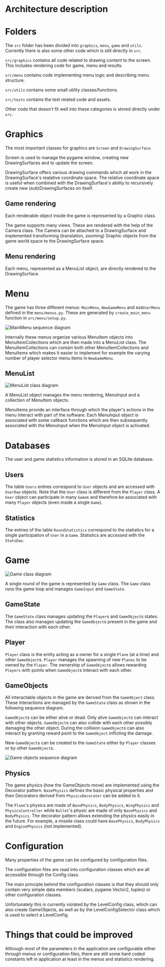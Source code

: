 # Architecture description

# Folders
The `src` folder has been divided into `graphics`, `menu`, `game` and `utils`.
Currently there is also some other code which is still directly in `src`.

`src/graphics` contains all code related to drawing content to the screen.
This includes rendering code for game, menu and results.

`src/menu` contains code implementing menu logic and describing menu structure.

`src/utils` contains some small utility classes/functions.

`src/tests` contains the test related code and assets.

Other code that doesn't fit well into these categories is stored directly under `src`.


# Graphics

The most important classes for graphics are `Screen` and `DrawingSurface`.

Screen is used to manage the pygame window, creating new DrawingSurfaces
and to update the screen.

DrawingSurface offers various drawing commands which all work
in the DrawingSurface's realative coordinate space. The relative
coordinate space is useful when combined with the DrawingSurface's
ability to recursively create new (sub)DrawingSurfaces on itself.

## Game rendering

Each renderable object inside the game is represented by a Graphic
class.

The game supports many views. These are rendered with the help
of the Camera class. The Camera can be attached to a DrawingSurface
and implemented transforming (translation, zooming) Graphic objects from
the game world space to the DrawingSurface space.


## Menu rendering

Each menu, represented as a MenuList object, are directly rendered
to the DrawingSurface.


# Menu

The game has three different menus: `MainMenu`, `NewGameMenu` and `AddUserMenu`
defined in the `menu/menus.py`. These are generated by `create_main_menu` function
in `src/menu/setup.py`.

![MainMenu sequence diagram](./main_menu_sequence_diagram.png)

Internally these menus organize various MenuItem objects into MenuItemCollections
which are then made into a MenuList class. The MenuItemCollections
can contain both other MenuItemCollections and MenuItems which makes
it easier to implement for example the varying number of player selector
menu items in `NewGameMenu`.

## MenuList
![MenuList class diagram](./menu_list_class_diagram.png)

A MenuList object manages the menu rendering, MenuInput and a collection of
MenuItem objects.

MenuItems provide an interface through which the player's
actions in the menu interact with part of the software. Each
MenuInput object is associated with some callback functions which
are then subsequently associated with the MenuInput when the MenuInput
object is activated.

# Databases

The user and game statistics information is stored in an SQLite database.

## Users

The table `Users` entires correspond to `User` objects and are accessed
with `UserDao` objects. Note that the `User` class is different
from the `Player` class. A `User` object can participate in
many `Game`s and therefore be associated with many `Player` objects
(even inside a single `Game`).

## Statistics
The entries of the table `RoundStatistics` correspond to the statistics
for a single participation of `User` in a `Game`. Statistics are
accessed with the `StatsDao`.

# Game
![Game class diagram](./game_class_diagram.png)

A single round of the game is represented by `Game` class. The `Game` class
runs the game loop and manages `GameInput` and `GameState`.

## GameState

The `GameState` class manages updating the `Player`s and `GameObject`s states.
The class also manages updating the `GameObject`s present in the game and
their interaction with each other.

## Player

`Player` class is the entity acting as a owner for a single `Plane` (at a time)
and other `GameObject`s. `Player` manages the spawning of new `Planes`
to be owned by the `Player`. The ownership of `GameObject`s allows rewarding
`Players` with points when `GameObject`s interact with each other.

## GameObjects

All interactable objects in the game are derived from the `GameObject` class.
These interactions are managed by the `GameState` class as shown in the following
sequence diagram.

`GameObject`s can be either alive or dead. Only alive `GameObject`s
can interact with other objects. `GameObject`s can also collide with
each other possibly damaging the other object. During the collision
`GameObject`s can also interact by granting reward point to the
`GameObject` inflicting the damage.

New `GameObject`s can be created to the `GameState` either by `Player`
classes or by other `GameObject`s.

![Game objects sequence diagram](./game_objects_sequence_diagram.png)


## Physics

The game physics (how the GameObjects move) are implemented using the Decorator
pattern. `BasePhysics` defines the basic physical properties and then
Decorators derived from `PhysicsDecorator` can be added to it.

The `Plane`'s physics are made of `BasePhysics`, `BodyPhysics`, `WingPhysics`
and `PhysicsController` while `Bullet`'s physic are made of only
`BasePhysics` and `BodyPhysics`. The decorator pattern allows extending
the physics easily in the future. For example, a missile class could
have `BasePhysics`, `BodyPhysics` and `EnginePhysics` (not implemented).

# Configuration

Many properties of the game can be configured by configuration files.

The configuration files are read into configuration classes which
are all accessible through the Config class.

The main principle behind the configuration classes is that
they should only contain very simple data members (scalars,
pygame.Vector2, tuples) or other configuration classes.

Unfortunately this is currently violated by the LevelConfig class,
which can also create GameObjects, as well as by the
LevelConfigSelector class which is used to select a LevelConfig.

# Things that could be improved

Although most of the parameters in the application are configurable
either through menus or configuration files, there are still some
hard coded constants left in application at least
in the menus and statistics rendering.
